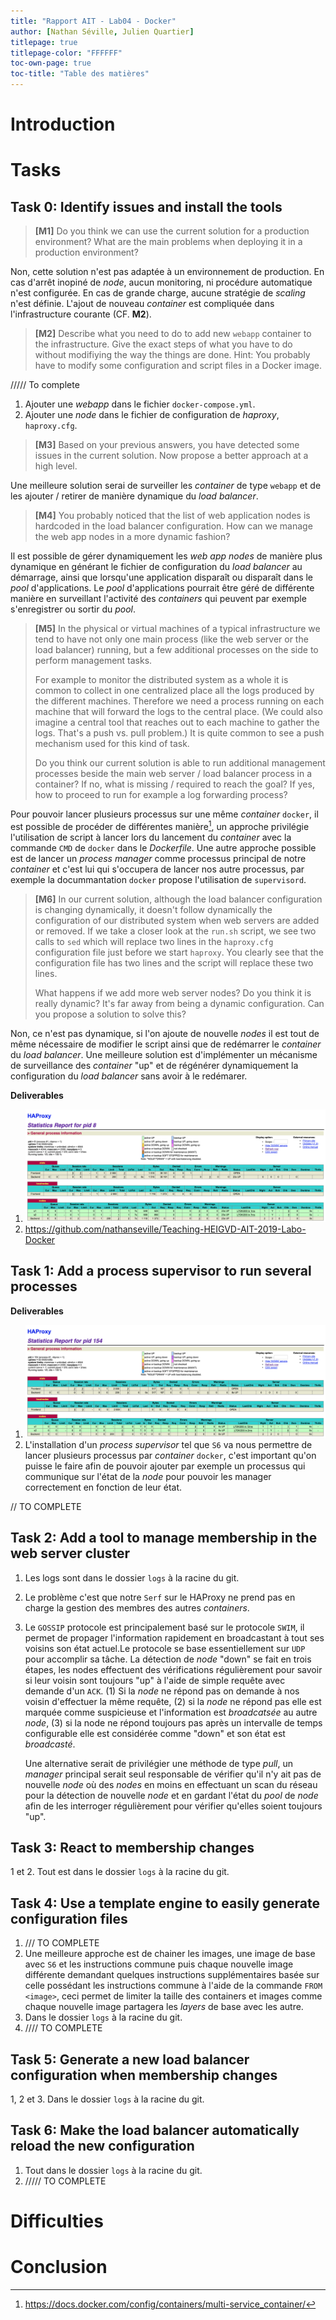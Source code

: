 ```yaml
---
title: "Rapport AIT - Lab04 - Docker"
author: [Nathan Séville, Julien Quartier]
titlepage: true
titlepage-color: "FFFFFF"
toc-own-page: true
toc-title: "Table des matières"
---
```




# Introduction



# Tasks

## Task 0: Identify issues and install the tools

> **[M1]** Do you think we can use the current solution for a production environment? What are the main problems when deploying it in a production environment?

Non, cette solution n'est pas adaptée à un environnement de production. En cas d'arrêt inopiné de *node*, aucun monitoring, ni procédure automatique n'est configurée. En cas de grande charge, aucune stratégie de *scaling* n'est définie. L'ajout de nouveau *container* est compliquée dans l'infrastructure courante (CF. **M2**).



> **[M2]** Describe what you need to do to add new `webapp` container to the infrastructure. Give the exact steps of what you have to do without modifiying the way the things are done. Hint: You probably have to modify some configuration and script files in a Docker image.

///// To complete

1. Ajouter une *webapp* dans le fichier `docker-compose.yml`.
2. Ajouter une *node* dans le fichier de configuration de *haproxy*, `haproxy.cfg`.



> **[M3]** Based on your previous answers, you have detected some issues in the current solution. Now propose a better approach at a high level.

Une meilleure solution serai de surveiller les *container* de type `webapp` et de les ajouter / retirer de manière dynamique du *load balancer*.



> **[M4]** You probably noticed that the list of web application nodes is hardcoded in the load balancer configuration. How can we manage the web app nodes in a more dynamic fashion?

Il est possible de gérer dynamiquement les *web app nodes* de manière plus dynamique en générant le fichier de configuration du *load balancer* au démarrage, ainsi que lorsqu'une application disparaît ou disparaît dans le *pool* d'applications. Le *pool* d'applications pourrait être géré de différente manière en surveillant l'activité des *containers* qui peuvent par exemple s'enregistrer ou sortir du *pool*.

> **[M5]** In the physical or virtual machines of a typical infrastructure we tend to have not only one main process (like the web server or the load balancer) running, but a few additional processes on the side to perform management tasks.
>
> For example to monitor the distributed system as a whole it is common to collect in one centralized place all the logs produced by the different machines. Therefore we need a process running on each machine that will forward the logs to the central place. (We could also imagine a central tool that reaches out to each machine to gather the logs. That's a push vs. pull problem.) It is quite common to see a push mechanism used for this kind of task.
>
> Do you think our current solution is able to run additional management processes beside the main web server / load balancer process in a container? If no, what is missing / required to reach the goal? If yes, how to proceed to run for example a log forwarding process?

Pour pouvoir lancer plusieurs processus sur une même *container* `docker`, il est possible de procéder de différentes manière[^1], un approche privilégie l'utilisation de script à lancer lors du lancement du *container* avec la commande `CMD` de `docker` dans le *Dockerfile*. Une autre approche possible est de lancer un *process manager* comme processus principal de notre *container* et c'est lui qui s'occupera de lancer nos autre processus, par exemple la docummantation `docker` propose l'utilisation de `supervisord`.

[^1]: https://docs.docker.com/config/containers/multi-service_container/

> **[M6]** In our current solution, although the load balancer configuration is changing dynamically, it doesn't follow dynamically the configuration of our distributed system when web servers are added or removed. If we take a closer look at the `run.sh` script, we see two calls to `sed` which will replace two lines in the `haproxy.cfg` configuration file just before we start `haproxy`. You clearly see that the configuration file has two lines and the script will replace these two lines.
>
> What happens if we add more web server nodes? Do you think it is really dynamic? It's far away from being a dynamic configuration. Can you propose a solution to solve this?

Non, ce n'est pas dynamique, si l'on ajoute de nouvelle *nodes* il est tout de même nécessaire de modifier le script ainsi que de redémarrer le *container* du *load balancer*. Une meilleure solution est d'implémenter un mécanisme de surveillance des *container* "up" et de régénérer dynamiquement la configuration du *load balancer* sans avoir à le redémarer.



**Deliverables**

1. ![HAProxy Stat](img/T0_haproxystat.png)
2. https://github.com/nathanseville/Teaching-HEIGVD-AIT-2019-Labo-Docker



## Task 1: Add a process supervisor to run several processes

**Deliverables**

1. ![HAProxy Stat Backend](img/T1_haproxystat.png)
2. L'installation d'un *process supervisor* tel que `S6` va nous permettre de lancer plusieurs processus par *container* `docker`, c'est important qu'on puisse le faire afin de pouvoir ajouter par exemple un processus qui communique sur l'état de la *node* pour pouvoir les manager correctement en fonction de leur état.

// TO COMPLETE



## Task 2: Add a tool to manage membership in the web server cluster

1. Les logs sont dans le dossier `logs` à la racine du git.

2. Le problème c'est que notre `Serf` sur le HAProxy ne prend pas en charge la gestion des membres des autres *containers*.

3. Le `GOSSIP` protocole est principalement basé sur le protocole `SWIM`, il permet de propager l'information rapidement en broadcastant à tout ses voisins son état actuel.Le protocole se base essentiellement sur `UDP` pour accomplir sa tâche. La détection de *node* "down" se fait en trois étapes, les nodes effectuent des vérifications régulièrement pour savoir si leur voisin sont toujours "up" à l'aide de simple requête avec demande d'un `ACK`. (1) Si la *node* ne répond pas on demande à nos voisin d'effectuer la même requête, (2) si la *node* ne répond pas elle est marquée comme suspicieuse et l'information est *broadcatsée* au autre *node*, (3) si la node ne répond toujours pas après un intervalle de temps configurable elle est considérée comme "down" et son état est *broadcasté*.

   Une alternative serait de privilégier une méthode de type *pull*, un *manager* principal serait seul responsable de vérifier qu'il n'y ait pas de nouvelle *node* où des *nodes* en moins en effectuant un scan du réseau pour la détection de nouvelle *node* et en gardant l'état du *pool* de *node* afin de les interroger régulièrement pour vérifier qu'elles soient toujours "up".



## Task 3: React to membership changes

1 et 2.	Tout est dans le dossier `logs` à la racine du git.



## Task 4: Use a template engine to easily generate configuration files

1. /// TO COMPLETE
2. Une meilleure approche est de chainer les images, une image de base avec `S6` et les instructions commune puis chaque nouvelle image différente demandant quelques instructions supplémentaires basée sur celle possédant les instructions commune à l'aide de la commande `FROM <image>`, ceci permet de limiter la taille des containers et images comme chaque nouvelle image partagera les *layers* de base avec les autre.
3. Dans le dossier `logs` à la racine du git.
4. //// TO COMPLETE



## Task 5: Generate a new load balancer configuration when membership changes

1, 2 et 3.	Dans le dossier `logs` à la racine du git.



## Task 6: Make the load balancer automatically reload the new configuration

1. Tout dans le dossier `logs` à la racine du git.
2. ///// TO COMPLETE



# Difficulties



# Conclusion

